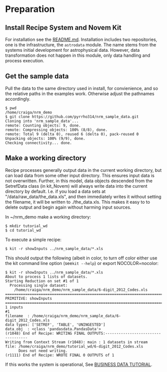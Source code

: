 Preparation
============

Install Recipe System and Novem Kit
------------------------------------

For installation see the [README.md](./README.md). Installation includes two repositories, 
one is the infrastructure, the `astrodata` module. The name stems from the systems initial development for
astrophysical data. However, data transformation does not happen in this module, only data handling and process 
execution.

Get the sample data
--------------------

Pull the data to the same directory used in install, for convienience, and so the relative paths in the examples work.  Otherwise adjust the pathnames accordingly.

    $ pwd
    /home/craiga/nrm_demo
    $ git clone https://github.com/pyrrho314/nrm_sample_data.git
    Cloning into 'nrm_sample_data'...
    remote: Counting objects: 9, done.
    remote: Compressing objects: 100% (8/8), done.
    remote: Total 9 (delta 0), reused 6 (delta 0), pack-reused 0
    Unpacking objects: 100% (9/9), done.
    Checking connectivity... done.

Make a working directory
-------------------------

Recipe processes generally output data in the current working directory, but can load data from some other input directory.  This ensures input data is not overwritten. Further, in this model, data objects descended from the SetrefData class (in kit_Novem) will always write data into the current directory by default. I.e. if you load a data sets at "/data/raw_data/the_data.xls", and then immediately writes it without setting the filename, it will be written to ./the_data.xls. This makes it easy to to delete output and begin again without harming input sources.

In ~/nrm_demo make a working directory:

    $ mkdir tutorial_wd
    $ cd tutorial_wd
    
To execute a simple recipe:

    $ kit -r showInputs ../nrm_sample_data/*.xls
    
This should output the following (albeit in color, to turn off color either use the kit command line option (see`kit --help`) or export NOCOLOR=nocolor:

    $ kit -r showInputs ../nrm_sample_data/*.xls
    About to process 1 lists of datasets.
    Starting Reduction on set #1 of 1
      Processing single dataset:
        /home/craiga/nrm_demo/nrm_sample_data/6-digit_2012_Codes.xls  
    ================================================================================
    PRIMITIVE: showInputs
    ================================================================================
    1 inputs
    #1
    filename  : /home/craiga/nrm_demo/nrm_sample_data/6-digit_2012_Codes.xls
    data types: ['SETREF', 'TABLE', 'UNINGESTED']
    data_obj  : <class 'pandasdata.PandasData'>
    (r1048) End of Recipe: WRITING FINAL OUTPUTS:-----------------------------------
    Writing from Context Stream (r1048): main : 1 datasets in stream                
    file: /home/craiga/nrm_demo/tutorial_wd/6-digit_2012_Codes.xls
          Does not need writing.
    (r1111) End of Recipe: WROTE FINAL 0 OUTPUTS of 1                               

If this works the system is operational,  See [BUSINESS DATA TUTORIAL](QUICK_TUTORIAL_BUSINESS_DATA.md).

